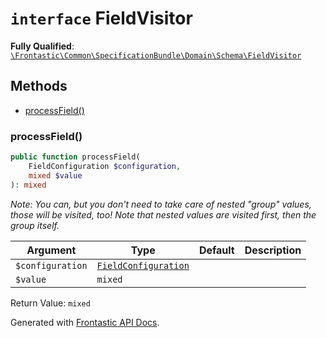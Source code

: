 # `interface`  FieldVisitor

**Fully Qualified**: [`\Frontastic\Common\SpecificationBundle\Domain\Schema\FieldVisitor`](../../../../../src/php/SpecificationBundle/Domain/Schema/FieldVisitor.php)

## Methods

* [processField()](#processfield)

### processField()

```php
public function processField(
    FieldConfiguration $configuration,
    mixed $value
): mixed
```

*Note: You can, but you don't need to take care of nested "group" values,
those will be visited, too! Note that nested values are visited first,
then the group itself.*

Argument|Type|Default|Description
--------|----|-------|-----------
`$configuration`|[`FieldConfiguration`](FieldConfiguration.md)||
`$value`|`mixed`||

Return Value: `mixed`

Generated with [Frontastic API Docs](https://github.com/FrontasticGmbH/apidocs).
